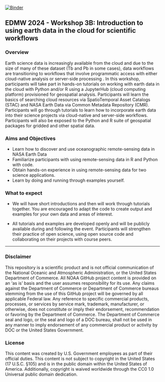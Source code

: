 [![Binder](https://mybinder.org/badge_logo.svg)](https://mybinder.org/v2/gh/github/repo/main)


## EDMW 2024 - Workshop 3B: Introduction to using earth data in the cloud for scientific workflows

### Overview

Earth science data is increasingly available from the cloud and due to the size of many of these dataset (Tb and Pb in some cases), data workflows are transitioning to workflows that involve programmatic access with either cloud-native analysis or server-side processing . In this workshop, participants will take part in hands-on tutorials on working with earth data in the cloud with Python and/or R using a JupyterHub (cloud computing platform) provisioned for geospatial analysis. Participants will learn the basics of searching cloud resources via SpatioTemporal Asset Catalogs (STAC) and NASA Earth Data via Common Metadata Repository (CMR). Participants will go through tutorials to learn how to incorporate earth data into their science projects via cloud-native and server-side workflows. Participants will also be exposed to the Python and R suite of geospatial packages for gridded and other spatial data.

### Aims and Objectives

* Learn how to discover and use oceanographic remote-sensing data in NASA Earth Data
* Familiarize participants with using remote-sensing data in R and Python with code. 
* Obtain hands-on experience in using remote-sensing data for two science applications.
* Learn by doing and running through examples yourself. 

### What to expect

* We will have short introductions and then will work through tutorials together. You are encouraged to adapt the code to create output and examples for your own data and areas of interest.

* All tutorials and examples are developed openly and will be publicly available during and following the event. Participants will strengthen their practice of open science, using open source code and collaborating on their projects with course peers.

<hr>

### Disclaimer

This repository is a scientific product and is not official communication of the National Oceanic and Atmospheric Administration, or the United States Department of Commerce. All NOAA GitHub project content is provided on an ‘as is’ basis and the user assumes responsibility for its use. Any claims against the Department of Commerce or Department of Commerce bureaus stemming from the use of this GitHub project will be governed by all applicable Federal law. Any reference to specific commercial products, processes, or services by service mark, trademark, manufacturer, or otherwise, does not constitute or imply their endorsement, recommendation or favoring by the Department of Commerce. The Department of Commerce seal and logo, or the seal and logo of a DOC bureau, shall not be used in any manner to imply endorsement of any commercial product or activity by DOC or the United States Government.

### License

This content was created by U.S. Government employees as part of their official duties. This content is not subject to copyright in the United States (17 U.S.C. §105) and is in the public domain within the United States of America. Additionally, copyright is waived worldwide through the CC0 1.0 Universal public domain dedication.


